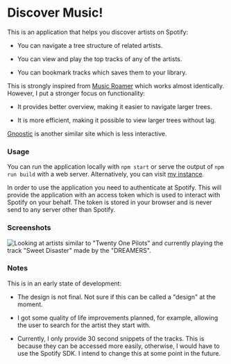 # Discover Music!

This is an application that helps you discover artists on Spotify:

-   You can navigate a tree structure of related artists.

-   You can view and play the top tracks of any of the artists.

-   You can bookmark tracks which saves them to your library.

This is strongly inspired from [Music Roamer][1] which works almost identically.
However, I put a stronger focus on functionality:

-   It provides better overview, making it easier to navigate larger trees.

-   It is more efficient, making it possible to view larger trees without lag.

[Gnoostic][2] is another similar site which is less interactive.

### Usage

You can run the application locally with `npm start` or serve the output of `npm run build` with a web server.
Alternatively, you can visit [my instance][3].

In order to use the application you need to authenticate at Spotify.
This will provide the application with an access token which is used to interact with Spotify on your behalf.
The token is stored in your browser and is never send to any server other than Spotify.

### Screenshots
![Looking at artists similar to "Twenty One Pilots" and currently playing the track "Sweet Disaster" made by the "DREAMERS".](https://user-images.githubusercontent.com/31994781/195181220-38771d94-27f5-46a4-99da-9fe2c0ed3ad0.png)

### Notes

This is in an early state of development:

-   The design is not final.
    Not sure if this can be called a "design" at the moment.

-   I got some quality of life improvements planned, for example, allowing the user to search for the artist they start with.

-   Currently, I only provide 30 second snippets of the tracks.
    This is because they can be accessed more easily, otherwise, I would have to use the Spotify SDK.
    I intend to change this at some point in the future.

  [1]: https://musicroamer.com/
  [2]: https://www.gnoosic.com/
  [3]: https://md.asynts.com/
